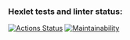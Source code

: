 ### Hexlet tests and linter status:
[![Actions Status](https://github.com/pavlovkeith/frontend-project-44/workflows/hexlet-check/badge.svg)](https://github.com/pavlovkeith/frontend-project-44/actions)
[![Maintainability](https://api.codeclimate.com/v1/badges/e4ca23d9face06cead91/maintainability)](https://codeclimate.com/github/pavlovkeith/frontend-project-44/maintainability)
